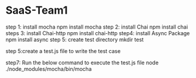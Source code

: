 # SaaS-Team1



step 1: install mocha
npm install mocha
step 2: install Chai
npm install chai
steps 3: install Chai-http
npm install chai-http
step4: install Async Package
npm install async
step 5: create test directory
mkdir test

step 5:create a test.js file to write the test case

step7: Run the below command to execute the test.js file 
node ./node_modules/mocha/bin/mocha




